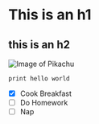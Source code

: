 # This is an h1
## this is an h2
![Image of Pikachu](https://upload.wikimedia.org/wikipedia/en/thumb/7/73/Pikachu_artwork_for_Pok%C3%A9mon_Red_and_Blue.webp/220px-Pikachu_artwork_for_Pok%C3%A9mon_Red_and_Blue.webp.png)
```
print hello world
```
- [x] Cook Breakfast
- [ ] Do Homework
- [ ] Nap
